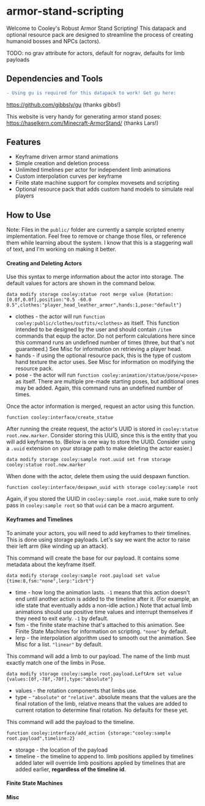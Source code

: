 # armor-stand-scripting
Welcome to Cooley's Robust Armor Stand Scripting!
This datapack and optional resource pack are designed to streamline the process of creating humanoid bosses and NPCs (actors).

TODO: no grav attribute for actors, default for nograv, defaults for limb payloads

## Dependencies and Tools
```diff
- Using gu is required for this datapack to work! Get gu here: 
```
https://github.com/gibbsly/gu (thanks gibbs!)

This website is very handy for generating armor stand poses: https://haselkern.com/Minecraft-ArmorStand/ (thanks Lars!)

## Features

- Keyframe driven armor stand animations
- Simple creation and deletion process
- Unlimited timelines per actor for independent limb animations
- Custom interpolation curves per keyframe
- Finite state machine support for complex movesets and scripting
- Optional resource pack that adds custom hand models to simulate real players

## How to Use

Note: Files in the `public/` folder are currently a sample scripted enemy implementation. Feel free to remove or change those files, or reference them while learning about the system. I know that this is a staggering wall of text, and I'm working on making it better.

#### Creating and Deleting Actors

Use this syntax to merge information about the actor into storage. The default values for actors are shown in the command below.
```mcfunction
data modify storage cooley:statue root merge value {Rotation:[0.0f,0.0f],position:"0.5 -60.0 0.5",clothes:"player_head_leather_armor",hands:1,pose:"default"}
```
- clothes - the actor will run `function cooley:public/clothes/outfits/<clothes>` as itself. This function intended to be designed by the user and should contain `/item` commands that equip the actor. Do not perform calculations here since this command runs an undefined number of times (three, but that's not guaranteed.) See Misc for information on retrieving a player head.
- hands - if using the optional resource pack, this is the type of custom hand texture the actor uses. See Misc for information on modifying the resource pack.
- pose - the actor will run `function cooley:animation/statue/pose/<pose>` as itself. There are multiple pre-made starting poses, but additional ones may be added. Again, this command runs an undefined number of times.

Once the actor information is merged, request an actor using this function.
```mcfunction
function cooley:interface/create_statue
```
After running the create request, the actor's UUID is stored in `cooley:statue root.new.marker`. Consider storing this UUID, since this is the entity that you will add keyframes to.
(Below is one way to store the UUID. Consider using a `.uuid` extension on your storage path to make deleting the actor easier.)
```mcfunction
data modify storage cooley:sample root.uuid set from storage cooley:statue root.new.marker
```

When done with the actor, delete them using the uuid despawn function.
```mcfunction
function cooley:interface/despawn_uuid with storage cooley:sample root
```
Again, if you stored the UUID in `cooley:sample root.uuid`, make sure to only pass in `cooley:sample root` so that `uuid` can be a macro argument.

#### Keyframes and Timelines

To animate your actors, you will need to add keyframes to their timelines. This is done using storage payloads.
Let's say we want the actor to raise their left arm (like winding up an attack).

This command will create the base for our payload. It contains some metadata about the keyframe itself.
```mcfunction
data modify storage cooley:sample root.payload set value {time:8,fsm:"none",lerp:"icbrt"}
```
- time - how long the animation lasts. `-1` means that this action doesn't end until another action is added to the timeline after it. (For example, an idle state that eventually adds a non-idle action.) Note that actual limb animations should use positive time values and interrupt themselves if they need to exit early. `-1` by default.
- fsm - the finite state machine that's attached to this animation. See Finite State Machines for information on scripting. `"none"` by default.
- lerp - the interpolation algorithm used to smooth out the animation. See Misc for a list. `"linear"` by default.

This command will add a limb to our payload. The name of the limb must exactly match one of the limbs in Pose.
```mcfunction
data modify storage cooley:sample root.payload.LeftArm set value {values:[0f,-78f,-70f],type:"absolute"}
```
- values - the rotation components that limbs use. 
- type - `"absolute"` or `"relative"`. absolute means that the values are the final rotation of the limb, relative means that the values are added to current rotation to determine final rotation.
No defaults for these yet.

This command will add the payload to the timeline.
```mcfunction
function cooley:interface/add_action {storage:"cooley:sample root.payload",timeline:2}
```
- storage - the location of the payload
- timeline - the timeline to append to. limb positions applied by timelines added later will override limb positions applied by timelines that are added earlier, **regardless of the timeline id**.

#### Finite State Machines



#### Misc





